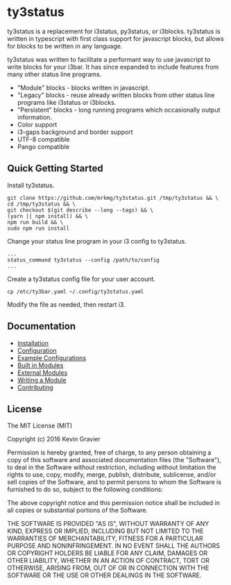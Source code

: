 ty3status
=========

ty3status is a replacement for i3status, py3status, or i3blocks. ty3status is written in typescript with first class
support for javascript blocks, but allows for blocks to be written in any language. 

ty3status was written to facilitate a performant way to use javascript to write blocks for your i3bar. It has since
expanded to include features from many other status line programs.

- "Module" blocks - blocks written in javascript.
- "Legacy" blocks - reuse already written blocks from other status line programs like i3status or i3blocks.
- "Persistent" blocks - long running programs which occasionally output information.
- Color support
- i3-gaps background and border support
- UTF-8 compatible
- Pango compatible


## Quick Getting Started

Install ty3status.

    git clone https://github.com/mrkmg/ty3status.git /tmp/ty3status && \
    cd /tmp/ty3status && \
    git checkout $(git describe --long --tags) && \
    (yarn || npm install) && \
    npm run build && \
    sudo npm run install

Change your status line program in your i3 config to ty3status.

    ...
    status_command ty3status --config /path/to/config
    ...    

Create a ty3status config file for your user account.

    cp /etc/ty3bar.yaml ~/.config/ty3status.yaml
    
Modify the file as needed, then restart i3.


## Documentation

- [Installation](./docs/Installation.md)
- [Configuration](./docs/Configuration.md)
- [Example Configurations](./docs/Example-Configurations.md)
- [Built in Modules](./docs/Built-in-Modules.md)
- [External Modules](./docs/External-Modules.md)
- [Writing a Module](./docs/Writing-a-Module.md)
- [Contributing](./docs/Contributing.md)

## License

The MIT License (MIT) 

Copyright (c) 2016 Kevin Gravier

Permission is hereby granted, free of charge, to any person obtaining a copy of this software and associated
documentation files (the "Software"), to deal in the Software without restriction, including without limitation the
rights to use, copy, modify, merge, publish, distribute, sublicense, and/or sell copies of the Software, and to permit
persons to whom the Software is furnished to do so, subject to the following conditions:

The above copyright notice and this permission notice shall be included in all copies or substantial portions of the
Software.

THE SOFTWARE IS PROVIDED "AS IS", WITHOUT WARRANTY OF ANY KIND, EXPRESS OR IMPLIED, INCLUDING BUT NOT LIMITED TO THE
WARRANTIES OF MERCHANTABILITY, FITNESS FOR A PARTICULAR PURPOSE AND NONINFRINGEMENT. IN NO EVENT SHALL THE AUTHORS OR
COPYRIGHT HOLDERS BE LIABLE FOR ANY CLAIM, DAMAGES OR OTHER LIABILITY, WHETHER IN AN ACTION OF CONTRACT, TORT OR
OTHERWISE, ARISING FROM, OUT OF OR IN CONNECTION WITH THE SOFTWARE OR THE USE OR OTHER DEALINGS IN THE SOFTWARE.
